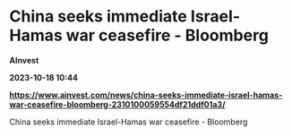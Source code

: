 # China seeks immediate Israel-Hamas war ceasefire - Bloomberg
**AInvest**

**2023-10-18 10:44**

**https://www.ainvest.com/news/china-seeks-immediate-israel-hamas-war-ceasefire-bloomberg-2310100059554df21ddf01a3/**

China seeks immediate Israel-Hamas war ceasefire - Bloomberg
